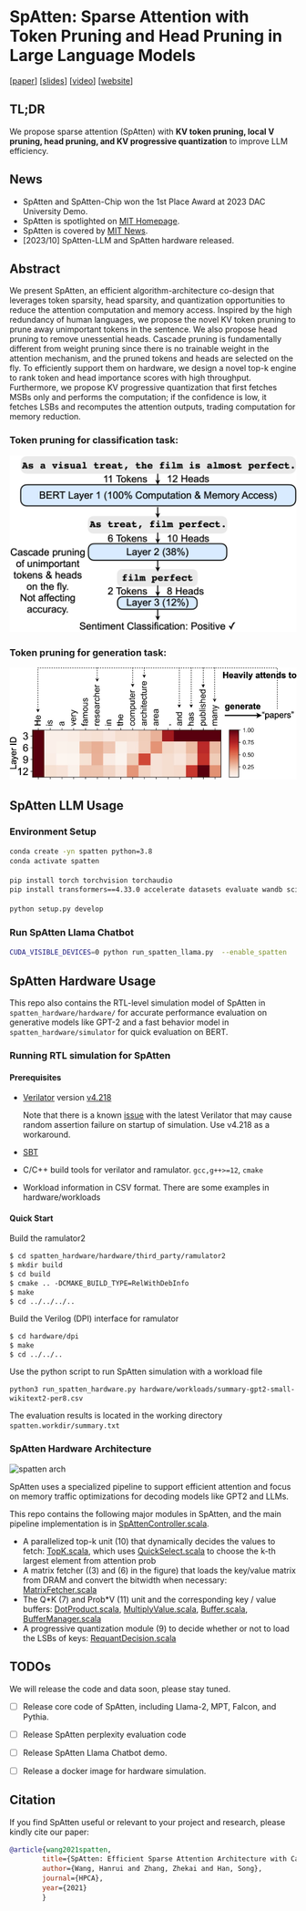 
# SpAtten: Sparse Attention with Token Pruning and Head Pruning in Large Language Models


[[paper](https://arxiv.org/abs/2012.09852)] [[slides](https://www.dropbox.com/s/z189gu92h7uy7yt/SpAtten-for-long-video-no-animation.pdf?dl=0)] [[video](https://www.youtube.com/watch?v=Cln8hFxM9Do)] [[website](https://hanlab.mit.edu/projects/spatten)] 

<!-- ![schemes](figures/schemes.png) -->


## TL;DR
We propose sparse attention (SpAtten) with **KV token pruning, local V pruning, head pruning, and KV progressive quantization** to improve LLM efficiency.

## News
- SpAtten and SpAtten-Chip won the 1st Place Award at 2023 DAC University Demo.
- SpAtten is spotlighted on [MIT Homepage](http://mit.edu/spotlight/streamlining-sentence-analysis).
- SpAtten is covered by [MIT News](https://news.mit.edu/2021/language-learning-efficiency-0210).
- [2023/10] SpAtten-LLM and SpAtten hardware released.


## Abstract
We present SpAtten, an efficient algorithm-architecture co-design that leverages token sparsity, head sparsity, and quantization opportunities to reduce the attention computation and memory access. Inspired by the high redundancy of human languages, we propose the novel KV token pruning to prune away unimportant tokens in the sentence. We also propose head pruning to remove unessential heads. Cascade pruning is fundamentally different from weight pruning since there is no trainable weight in the attention mechanism, and the pruned tokens and heads are selected on the fly. To efficiently support them on hardware, we design a novel top-k engine to rank token and head importance scores with high throughput. Furthermore, we propose KV progressive quantization that first fetches MSBs only and performs the computation; if the confidence is low, it fetches LSBs and recomputes the attention outputs, trading computation for memory reduction.

### Token pruning for classification task:
![basic_idea](assets/corrected-teaser.png)

### Token pruning for generation task:
![schemes](assets/fig_gpt.jpeg)



## SpAtten LLM Usage

### Environment Setup

```bash
conda create -yn spatten python=3.8
conda activate spatten

pip install torch torchvision torchaudio
pip install transformers==4.33.0 accelerate datasets evaluate wandb scikit-learn scipy sentencepiece

python setup.py develop
```

### Run SpAtten Llama Chatbot

```bash
CUDA_VISIBLE_DEVICES=0 python run_spatten_llama.py  --enable_spatten
```

## SpAtten Hardware Usage
This repo also contains the RTL-level simulation model of SpAtten in `spatten_hardware/hardware/` for accurate performance evaluation on generative models like GPT-2 and a fast behavior model in `spatten_hardware/simulator` for quick evaluation on BERT.

### Running RTL simulation for SpAtten
#### Prerequisites
- [Verilator](https://www.veripool.org/verilator/) version [v4.218](https://github.com/verilator/verilator/releases/tag/v4.218)

  Note that there is a known [issue](https://github.com/verilator/verilator/issues/4424) with the latest Verilator that may cause random assertion failure on startup of simulation. Use v4.218 as a workaround.
- [SBT](https://www.scala-sbt.org/)
- C/C++ build tools for verilator and ramulator. `gcc,g++>=12`, `cmake`
- Workload information in CSV format. There are some examples in hardware/workloads

#### Quick Start
Build the ramulator2
```
$ cd spatten_hardware/hardware/third_party/ramulator2
$ mkdir build
$ cd build
$ cmake .. -DCMAKE_BUILD_TYPE=RelWithDebInfo
$ make
$ cd ../../../..
```
Build the Verilog (DPI) interface for ramulator
```
$ cd hardware/dpi
$ make
$ cd ../../..
```
Use the python script to run SpAtten simulation with a workload file
```
python3 run_spatten_hardware.py hardware/workloads/summary-gpt2-small-wikitext2-per8.csv
```
The evaluation results is located in the working directory `spatten.workdir/summary.txt`

### SpAtten Hardware Architecture
![spatten arch](https://assets-global.website-files.com/64f4e81394e25710d22d042e/6515ab835deaead9f35609ac_spatten_arch.jpeg)

SpAtten uses a specialized pipeline to support efficient attention and focus on memory traffic optimizations for decoding models like GPT2 and LLMs. 

This repo contains the following major modules in SpAtten, and the main pipeline implementation is in [SpAttenController.scala](./spatten_hardware/hardware/src/main/scala/spatten/SpAttenController.scala).

- A parallelized top-k unit (10) that dynamically decides the values to fetch: [TopK.scala](./spatten_hardware/hardware/src/main/scala/spatten/TopK.scala), which uses [QuickSelect.scala](./spatten_hardware/hardware/src/main/scala/spatten/utils/QuickSelect.scala) to choose the k-th largest element from attention prob
- A matrix fetcher ((3) and (6) in the figure) that loads the key/value matrix from DRAM and convert the bitwidth when necessary: [MatrixFetcher.scala](./spatten_hardware/hardware/src/main/scala/spatten/MatrixFetcher.scala)
- The Q\*K (7) and Prob\*V (11) unit and the corresponding key / value buffers: [DotProduct.scala](./spatten_hardware/hardware/src/main/scala/spatten/DotProduct.scala), [MultiplyValue.scala](./spatten_hardware/hardware/src/main/scala/spatten/MultiplyValue.scala), [Buffer.scala](./spatten_hardware/hardware/src/main/scala/spatten/Buffer.scala), [BufferManager.scala](./spatten_hardware/hardware/src/main/scala/spatten/BufferManager.scala)
- A progressive quantization module (9) to decide whether or not to load the LSBs of keys: [RequantDecision.scala](./spatten_hardware/hardware/src/main/scala/spatten/RequantDecision.scala)


## TODOs
We will release the code and data soon, please stay tuned.

- [ ] Release core code of SpAtten, including Llama-2, MPT, Falcon, and Pythia.
- [ ] Release SpAtten perplexity evaluation code
- [ ] Release SpAtten Llama Chatbot demo.
- [ ] Release a docker image for hardware simulation.


## Citation

If you find SpAtten useful or relevant to your project and research, please kindly cite our paper:

```bibtex
@article{wang2021spatten,
        title={SpAtten: Efficient Sparse Attention Architecture with Cascade Token and Head Pruning},
        author={Wang, Hanrui and Zhang, Zhekai and Han, Song},
        journal={HPCA},
        year={2021}
        }
```
<!-- 
```bibtex
@article{wang2021spattenllm,
        title={SpAtten-LLM: Sparse Attention with Token Pruning and Head Pruning in Large Language Models},
        author={Wang, Hanrui and Xiao, Guangxuan and Yang, Shang and Tang, Haotian, and Zhang, Zhekai and Han, Song},
        journal={Technical Report},
        year={2023}
        }
``` -->

